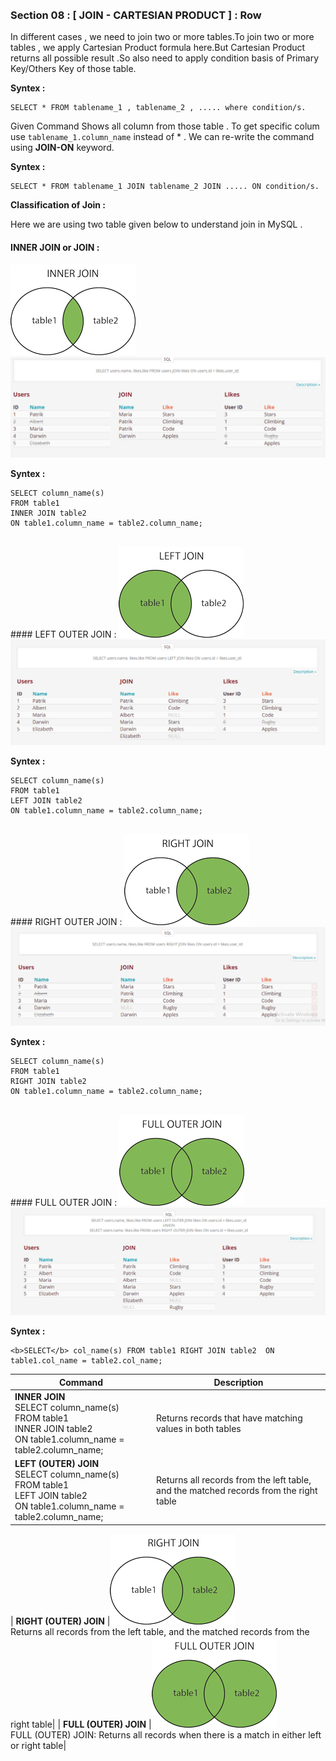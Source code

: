 
<br>
<br>

### Section 08 : [ JOIN - CARTESIAN PRODUCT ] : Row 


In different cases , we need to join two or more tables.To join two or more tables , we apply Cartesian Product formula here.But Cartesian Product returns all possible result .So also need to apply condition basis of Primary Key/Others Key of those table.

**Syntex :** 
```
SELECT * FROM tablename_1 , tablename_2 , ..... where condition/s.
```
Given Command Shows all column from those table . To get specific colum use ```tablename_1.column_name``` instead of * . We can re-write the command using **JOIN-ON** keyword.

**Syntex :** 

```
SELECT * FROM tablename_1 JOIN tablename_2 JOIN ..... ON condition/s.
```

**Classification of Join :** 

Here we are using two table given below to understand join in MySQL . 
<br>
#### INNER JOIN or JOIN : 

<img src="images/inner.gif">

<img src="images/inner.png">

**Syntex :**
```
SELECT column_name(s)
FROM table1
INNER JOIN table2
ON table1.column_name = table2.column_name;

```
<br>
#### LEFT OUTER JOIN : 

<img src="images/left.gif">

<img src="images/left.png">

**Syntex :**
```
SELECT column_name(s)
FROM table1
LEFT JOIN table2
ON table1.column_name = table2.column_name;

```
<br>
#### RIGHT OUTER JOIN : 

<img src="images/right.gif">

<img src="images/right.png">

**Syntex :**
```
SELECT column_name(s)
FROM table1
RIGHT JOIN table2
ON table1.column_name = table2.column_name;

```
<br>
#### FULL OUTER JOIN : 

<img src="images/full.gif">

<img src="images/full.png">

**Syntex :**
```
<b>SELECT</b> col_name(s) FROM table1 RIGHT JOIN table2  ON table1.col_name = table2.col_name;

```





| Command    | Description |
| ----------- | ----------- |
|  **INNER JOIN**<br> SELECT column_name(s)<br>FROM table1<br>INNER JOIN table2<br>ON table1.column_name = table2.column_name;|Returns records that have matching values in both tables |
| **LEFT (OUTER) JOIN** <br> SELECT column_name(s)<br>FROM table1<br>LEFT JOIN table2<br>ON table1.column_name = table2.column_name;|Returns all records from the left table, and the matched records from the right table|


| **RIGHT (OUTER) JOIN** |<img src="images/right.gif">  <br>Returns all records from the left table, and the matched records from the right table|
| **FULL (OUTER) JOIN** |<img src="images/full.gif">  <br>FULL (OUTER) JOIN: Returns all records when there is a match in either left or right table|

